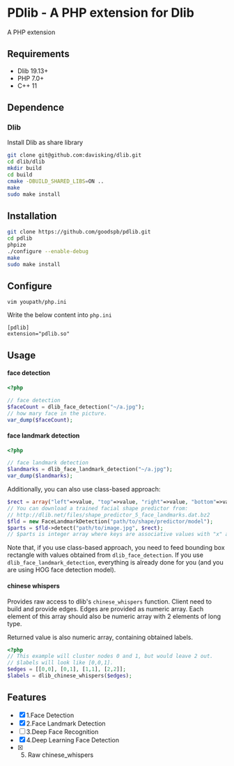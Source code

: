 # PDlib - A PHP extension for Dlib
A PHP extension

## Requirements
- Dlib 19.13+
- PHP 7.0+
- C++ 11

## Dependence

### Dlib

Install Dlib as share library

```bash
git clone git@github.com:davisking/dlib.git
cd dlib/dlib
mkdir build
cd build
cmake -DBUILD_SHARED_LIBS=ON ..
make
sudo make install
```

## Installation

```bash
git clone https://github.com/goodspb/pdlib.git
cd pdlib
phpize
./configure --enable-debug
make
sudo make install
```

## Configure

```
vim youpath/php.ini
```

Write the below content into `php.ini`

```
[pdlib]
extension="pdlib.so"
```

## Usage


#### face detection
```php
<?php

// face detection
$faceCount = dlib_face_detection("~/a.jpg");
// how mary face in the picture.
var_dump($faceCount);

```

#### face landmark detection

```php
<?php

// face landmark detection
$landmarks = dlib_face_landmark_detection("~/a.jpg");
var_dump($landmarks);

```

Additionally, you can also use class-based approach:
```php
$rect = array("left"=>value, "top"=>value, "right"=>value, "bottom"=>value);
// You can download a trained facial shape predictor from:
// http://dlib.net/files/shape_predictor_5_face_landmarks.dat.bz2
$fld = new FaceLandmarkDetection("path/to/shape/predictor/model");
$parts = $fld->detect("path/to/image.jpg", $rect);
// $parts is integer array where keys are associative values with "x" and "y" for keys
```

Note that, if you use class-based approach, you need to feed bounding box rectangle with values obtained from `dlib_face_detection`. If you use `dlib_face_landmark_detection`, everything is already done for you (and you are using HOG face detection model).

#### chinese whispers

Provides raw access to dlib's `chinese_whispers` function.
Client need to build and provide edges. Edges are provided
as numeric array. Each element of this array should also be
numeric array with 2 elements of long type.

Returned value is also numeric array, containing obtained labels.

```php
<?php
// This example will cluster nodes 0 and 1, but would leave 2 out.
// $labels will look like [0,0,1].
$edges = [[0,0], [0,1], [1,1], [2,2]];
$labels = dlib_chinese_whispers($edges);

```

## Features
- [x] 1.Face Detection
- [x] 2.Face Landmark Detection
- [ ] 3.Deep Face Recognition
- [x] 4.Deep Learning Face Detection
- [x] 5. Raw chinese_whispers

